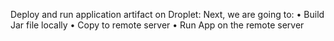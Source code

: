 Deploy and run application artifact on Droplet:
Next, we are going to:
•	Build Jar file locally
•	Copy to remote server
•	Run App on the remote server